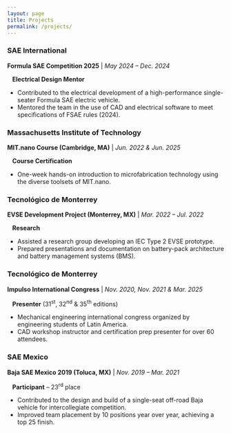 ```yaml
---
layout: page
title: Projects
permalink: /projects/
---
```


### SAE International

**Formula SAE Competition 2025** | _May 2024 – Dec. 2024_

&nbsp;&nbsp;&nbsp;**Electrical Design Mentor**
- Contributed to the electrical development of a high-performance single-seater Formula SAE electric vehicle.
- Mentored the team in the use of CAD and electrical software to meet specifications of FSAE rules (2024).

### Massachusetts Institute of Technology

**MIT.nano Course (Cambridge, MA)** | _Jun. 2022 & Jun. 2025_

&nbsp;&nbsp;&nbsp;**Course Certification**
- One-week hands-on introduction to microfabrication technology using the diverse toolsets of MIT.nano.

### Tecnológico de Monterrey

**EVSE Development Project (Monterrey, MX)** | _Mar. 2022 – Jul. 2022_

&nbsp;&nbsp;&nbsp;**Research**
- Assisted a research group developing an IEC Type 2 EVSE prototype.
- Prepared presentations and documentation on battery-pack architecture and battery management systems (BMS).

### Tecnológico de Monterrey

**Impulso International Congress** | _Nov. 2020, Nov. 2021 & Mar. 2025_

&nbsp;&nbsp;&nbsp;**Presenter** (31<sup>st</sup>, 32<sup>nd</sup> & 35<sup>th</sup> editions)
- Mechanical engineering international congress organized by engineering students of Latin America.
- CAD workshop instructor and certification prep presenter for over 60 attendees.

### SAE Mexico

**Baja SAE Mexico 2019 (Toluca, MX)** | _Nov. 2019 – Mar. 2021_

&nbsp;&nbsp;&nbsp;**Participant** – 23<sup>rd</sup> place
- Contributed to the design and build of a single-seat off-road Baja vehicle for intercollegiate competition.
- Improved team placement by 10 positions year over year, achieving a top 25 finish.
